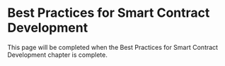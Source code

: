 # Best Practices for Smart Contract Development

This page will be completed when the Best Practices for Smart Contract Development chapter is complete.

<!-- TODO Needs synopsis for 2-0-best_practices_smart_contract_dev.md -->